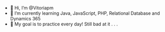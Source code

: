 - 👋 Hi, I’m @Vitoriapm
- 🌱 I’m currently learning Java, JavaScript, PHP, Relational Database and Dynamics 365
- 💪 My goal is to practice every day! Still bad at it . . .
